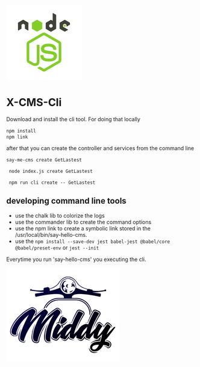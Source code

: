 ![X-Spring-Cli](./_media/node-js.png)

# X-CMS-Cli

Download and install the cli tool.
For doing that locally 

```$bash
npm install
npm link
```
after that you can create the controller and services from the command line
```$bash
say-me-cms create GetLastest
```
```$bash
 node index.js create GetLastest
```
```$bash
 npm run cli create -- GetLastest
```


## developing command line tools
- use the chalk lib to colorize the logs
- use the commander lib to create the command options
- use the npm link to create a symbolic link stored in the /usr/local/bin/say-hello-cms.
- use the `npm install --save-dev jest babel-jest @babel/core @babel/preset-env` or `jest --init`

Everytime you run 'say-hello-cms' you executing the cli.


![X-Spring-Cli](./_media/middy.png)
